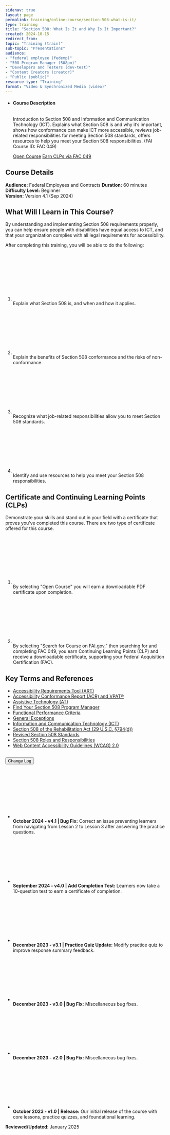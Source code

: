 ```yaml
---
sidenav: true
layout: page
permalink: training/online-course/section-508-what-is-it/
type: training
title: "Section 508: What Is It and Why Is It Important?"
created: 2024-10-15
redirect_from:
topic: "Training (train)"
sub-topic: "Presentations"
audience:
- "federal employee (fedemp)"
- "508 Program Manager (508pm)"
- "Developers and Testers (dev-test)"
- "Content Creators (creator)"
- "Public (public)"
resource-type: "Training"
format: "Video & Synchronized Media (video)"
---
```

<ul class="usa-card-group">
  <li class="usa-card usa-card--flag flex-1 usa-card--media-right">
    <div class="usa-card__container">
      <div class="usa-card__header">
        <h4 class="usa-card__heading">Course Description</h4>
      </div>
      <div class="usa-card__media usa-card__media--inset">
        <div class="usa-card__img">
          <img src="https://assets.section508.gov/assets/images/thumbnails/online-course-thumbnail-section-508-what-is-it.jpg" alt="" class="radius-lg" />
        </div>
      </div>
      <div class="usa-card__body">
        <p>Introduction to Section 508 and Information and Communication Technology (ICT). Explains what Section 508 is and why it’s important, shows how conformance can make ICT more accessible, reviews job-related responsibilities for meeting Section 508 standards, offers resources to help you meet your Section 508 responsibilities. (FAI Course ID: FAC 049)</p>
      </div>
      <div class="usa-card__footer">
        <a href="https://assets.section508.gov/assets/online-training/section-508-what-is-it-and-why-its-important/index.html" target="_blank" class="usa-button">Open Course</a>&nbsp;<a href="https://www.fai.gov/training/find-and-register-for-courses" target="_blank" class="usa-button usa-button--accent-warm">Earn CLPs via FAC 049</a>
      </div>
    </div>
  </li>
</ul>

## Course Details
**Audience:** Federal Employees and Contracts
**Duration:** 60 minutes  
**Difficulty Level:** Beginner  
**Version:** Version 4.1 (Sep 2024)  

## What Will I Learn in This Course?
By understanding and implementing Section 508 requirements properly, you can help ensure people with disabilities have equal access to ICT, and that your organization complies with all legal requirements for accessibility.

After completing this training, you will be able to do the following:
<ol class="usa-icon-list tablet:grid-col">
  <li class="usa-icon-list__item">
      <div class="usa-icon-list__icon text-green"><svg class="usa-icon" aria-hidden="true" role="img"><use xlink:href="{{ site.baseurl }}/assets/images/sprite.svg#check_circle"></use></svg></div>
      <div class="usa-icon-list__content">Explain what Section 508 is, and when and how it applies.</div>
  </li>
  <li class="usa-icon-list__item">
      <div class="usa-icon-list__icon text-green"><svg class="usa-icon" aria-hidden="true" role="img"><use xlink:href="{{ site.baseurl }}/assets/images/sprite.svg#check_circle"></use></svg></div>
      <div class="usa-icon-list__content">Explain the benefits of Section 508 conformance and the risks of non-conformance.</div>
  </li>
  <li class="usa-icon-list__item">
      <div class="usa-icon-list__icon text-green"><svg class="usa-icon" aria-hidden="true" role="img"><use xlink:href="{{ site.baseurl }}/assets/images/sprite.svg#check_circle"></use></svg></div>
      <div class="usa-icon-list__content">Recognize what job-related responsibilities allow you to meet Section 508 standards.</div>
  </li>
  <li class="usa-icon-list__item">
      <div class="usa-icon-list__icon text-green"><svg class="usa-icon" aria-hidden="true" role="img"><use xlink:href="{{ site.baseurl }}/assets/images/sprite.svg#check_circle"></use></svg></div>
      <div class="usa-icon-list__content">Identify and use resources to help you meet your Section 508 responsibilities.</div>
  </li>
</ol>
 
## Certificate and Continuing Learning Points (CLPs)
Demonstrate your skills and stand out in your field with a certificate that proves you’ve completed this course. There are two type of certificate offered for this course.
<ol class="usa-icon-list tablet:grid-col">
  <li class="usa-icon-list__item">
      <div class="usa-icon-list__icon text-green"><svg class="usa-icon" aria-hidden="true" role="img"><use xlink:href="{{ site.baseurl }}/assets/images/sprite.svg#check_circle"></use></svg></div>
      <div class="usa-icon-list__content">By selecting "Open Course" you will earn a downloadable PDF certificate upon completion.</div>
  </li>
  <li class="usa-icon-list__item">
      <div class="usa-icon-list__icon text-green"><svg class="usa-icon" aria-hidden="true" role="img"><use xlink:href="{{ site.baseurl }}/assets/images/sprite.svg#check_circle"></use></svg></div>
      <div class="usa-icon-list__content">By selecting "Search for Course on FAI.gov," then searching for and completing FAC 049, you earn Continuing Learning Points (CLP) and receive a downloadable certificate, supporting your Federal Acquisition Certification (FAC).</div>
      
  </li>
</ol>

## Key Terms and References 
* [Accessibility Requirements Tool (ART)]({{site.baseurl}}/art/)
* [Accessibility Conformance Report (ACR) and VPAT&reg;]({{site.baseurl}}/sell/acr/)
* [Assistive Technology (AT)]({{site.baseurl}}/content/glossary/#assistive-technology)
* [Find Your Section 508 Program Manager]({{site.baseurl}}/tools/program-manager-listing/)
* <a href="https://www.access-board.gov/ict/#302-functional-performance-criteria" target="_blank" class="usa-link--external">Functional Performance Criteria</a>
* [General Exceptions]({{site.baseurl}}/buy/determine-508-standards-exceptions/)
* [Information and Communication Technology (ICT)]({{site.baseurl}}/content/glossary/#ict)
* [Section 508 of the Rehabilitation Act (29 U.S.C. §794(d))]({{site.baseurl}}/manage/laws-and-policies/section-508-law/)
* <a href="https://www.access-board.gov/ict" target="_blank" class="usa-link--external">Revised Section 508 Standards</a>
* [Section 508 Roles and Responsibilities]({{site.baseurl}}/manage/roles/)
* <a href="https://www.w3.org/WAI/standards-guidelines/wcag/" target="_blank" class="usa-link--external">Web Content Accessibility Guidelines (WCAG) 2.0</a>

<div class="usa-accordion usa-accordion--bordered">
  <h2 class="usa-accordion__heading"><button type="button" class="usa-accordion__button" aria-expanded="false" aria-controls="change-log">Change Log</button>
  </h2>
  <div id="change-log" class="usa-accordion__content usa-prose">
    <ul>
      <li class="usa-icon-list__item">
        <div class="usa-icon-list__icon text-orange"><svg class="usa-icon" aria-hidden="true" role="img"><use xlink:href="{{ site.baseurl }}/assets/images/sprite.svg#event"></use></svg></div>
        <div class="usa-icon-list__content"><strong>October 2024 - v4.1 | Bug Fix:</strong> Correct an issue preventing learners from navigating from Lesson 2 to Lesson 3 after answering the practice questions.</div>
      </li>
      <li class="usa-icon-list__item">
        <div class="usa-icon-list__icon text-orange"><svg class="usa-icon" aria-hidden="true" role="img"><use xlink:href="{{ site.baseurl }}/assets/images/sprite.svg#event"></use></svg></div>
        <div class="usa-icon-list__content"><strong>September 2024 - v4.0 | Add Completion Test:</strong> Learners now take a 10-question test to earn a certificate of completion.</div>
      </li>
      <li class="usa-icon-list__item">
        <div class="usa-icon-list__icon text-orange"><svg class="usa-icon" aria-hidden="true" role="img"><use xlink:href="{{ site.baseurl }}/assets/images/sprite.svg#event"></use></svg></div>
        <div class="usa-icon-list__content"><strong>December 2023 - v3.1 | Practice Quiz Update:</strong> Modify practice quiz to improve  response summary feedback.</div>
      </li>
      <li class="usa-icon-list__item">
        <div class="usa-icon-list__icon text-orange"><svg class="usa-icon" aria-hidden="true" role="img"><use xlink:href="{{ site.baseurl }}/assets/images/sprite.svg#event"></use></svg></div>
        <div class="usa-icon-list__content"><strong>December 2023 - v3.0 | Bug Fix:</strong> Miscellaneous bug fixes.</div>
      </li>
      <li class="usa-icon-list__item">
        <div class="usa-icon-list__icon text-orange"><svg class="usa-icon" aria-hidden="true" role="img"><use xlink:href="{{ site.baseurl }}/assets/images/sprite.svg#event"></use></svg></div>
        <div class="usa-icon-list__content"><strong>December 2023 - v2.0 | Bug Fix:</strong> Miscellaneous bug fixes.</div>
      </li>
      <li class="usa-icon-list__item">
        <div class="usa-icon-list__icon text-orange"><svg class="usa-icon" aria-hidden="true" role="img"><use xlink:href="{{ site.baseurl }}/assets/images/sprite.svg#event"></use></svg></div>
        <div class="usa-icon-list__content"><strong>October 2023 - v1.0 | Release:</strong> Our initial release of the course with core lessons, practice quizzes, and foundational learning.</div>
      </li>
    </ul>
  </div>
</div>

**Reviewed/Updated**: January 2025